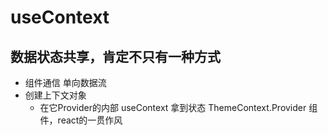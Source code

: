 # useContext
 


## 数据状态共享，肯定不只有一种方式
  - 组件通信 单向数据流 
  - 创建上下文对象
    - 在它Provider的内部 useContext 拿到状态
  ThemeContext.Provider 组件，react的一贯作风
  
